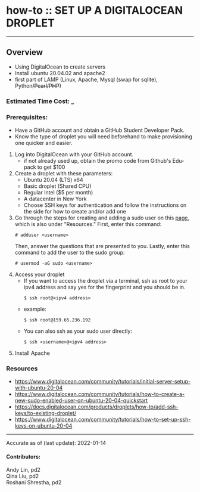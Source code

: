 # how-to :: SET UP A DIGITALOCEAN DROPLET
---
## Overview
- Using DigitalOcean to create servers
- Install ubuntu 20.04.02 and apache2 
- first part of LAMP (Linux, Apache, Mysql (swap for sqlite), Python~~/Pearl/PHP~~)

### Estimated Time Cost: _

### Prerequisites:

- Have a GitHub account and obtain a GitHub Student Developer Pack. 
- Know the type of droplet you will need beforehand to make provisioning one quicker and easier.

1. Log into DigitalOcean with your GitHub account. 
    - if not already used up, obtain the promo code from Github's Edu-pack to get $100 
2. Create a droplet with these parameters:
    - Ubuntu 20.04 (LTS) x64
    - Basic droplet (Shared CPU) 
    - Regular Intel ($5 per month)
    - A datacenter in New York
    - Choose SSH keys for authentication and follow the instructions on the side for how to create and/or add one
3. Go through the steps for creating and adding a sudo user on this [page](https://www.digitalocean.com/community/tutorials/how-to-create-a-new-sudo-enabled-user-on-ubuntu-20-04-quickstart), which is also under "Resources."
    First, enter this command:
    ```
    # adduser <username>
    ```
    Then, answer the questions that are presented to you.
    Lastly, enter this command to add the user to the sudo group:
    ```
    # usermod -aG sudo <username>
    ```
4. Access your droplet 
    - If you want to access the droplet via a terminal, ssh as root to your ipv4 address and say yes for the fingerprint and you should be in.
        ```
        $ ssh root@<ipv4 address>
        ```
    - example: 
        ```
        $ ssh root@159.65.236.192
        ```
    - You can also ssh as your sudo user directly:
        ```
        $ ssh <username>@<ipv4 address>
        ```
5. Install Apache


### Resources
* https://www.digitalocean.com/community/tutorials/initial-server-setup-with-ubuntu-20-04
* https://www.digitalocean.com/community/tutorials/how-to-create-a-new-sudo-enabled-user-on-ubuntu-20-04-quickstart
* https://docs.digitalocean.com/products/droplets/how-to/add-ssh-keys/to-existing-droplet/
* https://www.digitalocean.com/community/tutorials/how-to-set-up-ssh-keys-on-ubuntu-20-04

---

Accurate as of (last update): 2022-01-14

#### Contributors: 
Andy Lin, pd2  
Qina Liu, pd2  
Roshani Shrestha, pd2  
